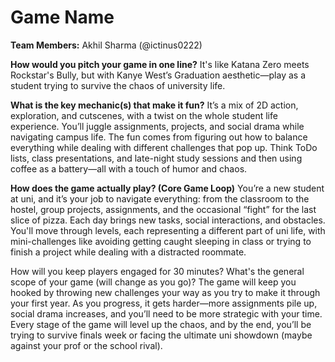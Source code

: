 # Game Name

**Team Members:** Akhil Sharma (@ictinus0222)

**How would you pitch your game in one line?**
It's like Katana Zero meets Rockstar's Bully, but with Kanye West’s Graduation aesthetic—play as a student trying to survive the chaos of university life.

**What is the key mechanic(s) that make it fun?**
It’s a mix of 2D action, exploration, and cutscenes, with a twist on the whole student life experience. You’ll juggle assignments, projects, and social drama while navigating campus life. The fun comes from figuring out how to balance everything while dealing with different challenges that pop up. Think ToDo lists, class presentations, and late-night study sessions and then using coffee as a battery—all with a touch of humor and chaos.

**How does the game actually play? (Core Game Loop)**
You’re a new student at uni, and it’s your job to navigate everything: from the classroom to the hostel, group projects, assignments, and the occasional “fight” for the last slice of pizza. Each day brings new tasks, social interactions, and obstacles. You'll move through levels, each representing a different part of uni life, with mini-challenges like avoiding getting caught sleeping in class or trying to finish a project while dealing with a distracted roommate.

How will you keep players engaged for 30 minutes? What's the general scope of your game (will change as you go)?
The game will keep you hooked by throwing new challenges your way as you try to make it through your first year. As you progress, it gets harder—more assignments pile up, social drama increases, and you’ll need to be more strategic with your time. Every stage of the game will level up the chaos, and by the end, you’ll be trying to survive finals week or facing the ultimate uni showdown (maybe against your prof or the school rival).

